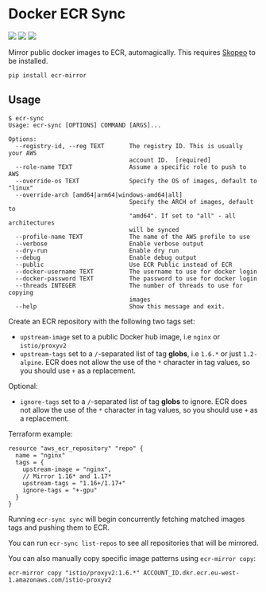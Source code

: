 # Docker ECR Sync

![](https://img.shields.io/pypi/v/ecr_sync.svg)
![](https://img.shields.io/pypi/l/ecr_sync.svg)
![](https://img.shields.io/pypi/pyversions/ecr_sync.svg)

Mirror public docker images to ECR, automagically. This requires [Skopeo](https://github.com/containers/skopeo) to be installed.

`pip install ecr-mirror`

## Usage

```
$ ecr-sync
Usage: ecr-sync [OPTIONS] COMMAND [ARGS]...

Options:
  --registry-id, --reg TEXT       The registry ID. This is usually your AWS
                                  account ID.  [required]
  --role-name TEXT                Assume a specific role to push to AWS
  --override-os TEXT              Specify the OS of images, default to "linux"
  --override-arch [amd64|arm64|windows-amd64|all]
                                  Specify the ARCH of images, default to
                                  "amd64". If set to "all" - all architectures
                                  will be synced
  --profile-name TEXT             The name of the AWS profile to use
  --verbose                       Enable verbose output
  --dry-run                       Enable dry run
  --debug                         Enable debug output
  --public                        Use ECR Public instead of ECR
  --docker-username TEXT          The username to use for docker login
  --docker-password TEXT          The password to use for docker login
  --threads INTEGER               The number of threads to use for copying
                                  images
  --help                          Show this message and exit.
```

Create an ECR repository with the following two tags set:

* `upstream-image` set to a public Docker hub image, i.e `nginx` or `istio/proxyv2`
* `upstream-tags` set to a `/`-separated list of tag **globs**, i.e `1.6.*` or just `1.2-alpine`. ECR does not allow the
  use of the `*` character in tag values, so you should use `+` as a replacement.

Optional:
* `ignore-tags` set to a `/`-separated list of tag **globs** to ignore. ECR does not allow the
  use of the `*` character in tag values, so you should use `+` as a replacement.

Terraform example:

```hcl
resource "aws_ecr_repository" "repo" {
  name = "nginx"
  tags = {
    upstream-image = "nginx",
    // Mirror 1.16* and 1.17*
    upstream-tags = "1.16+/1.17+"
    ignore-tags = "+-gpu"
  }
}
```

Running `ecr-sync sync` will begin concurrently fetching matched images tags and pushing them to ECR.

You can run `ecr-sync list-repos` to see all repositories that will be mirrored.

You can also manually copy specific image patterns using `ecr-mirror copy`:

`ecr-mirror copy "istio/proxyv2:1.6.*" ACCOUNT_ID.dkr.ecr.eu-west-1.amazonaws.com/istio-proxyv2`
